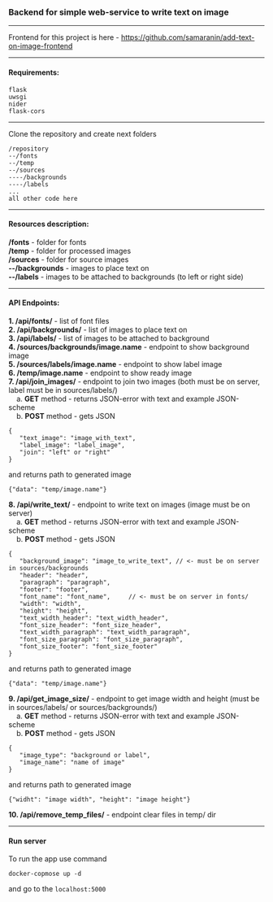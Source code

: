 ### Backend for simple web-service to write text on image     

---
Frontend for this project is here - https://github.com/samaranin/add-text-on-image-frontend   

_________________________________________________
#### Requirements:   

```
flask   
uwsgi   
nider   
flask-cors   
``` 
_________________________________________________
Clone the repository and create next folders   

```
/repository   
--/fonts   
--/temp   
--/sources   
----/backgrounds   
----/labels   
...   
all other code here   
```

_________________________________________
#### Resources description:   
__/fonts__ - folder for fonts   
__/temp__ - folder for processed images   
__/sources__ - folder for source images   
__--/backgrounds__ - images to place text on   
__--/labels__ - images to be attached to backgrounds (to left or right side)   

_________________________________________
#### API Endpoints:   
__1. /api/fonts/__ - list of font files   
__2. /api/backgrounds/__ - list of images to place text on   
__3. /api/labels/__ - list of images to be attached to background   
__4. /sources/backgrounds/image.name__ - endpoint to show background image   
__5. /sources/labels/image.name__ - endpoint to show label image   
__6. /temp/image.name__ - endpoint to show ready image   
__7. /api/join_images/__ - endpoint to join two images (both must be on server, label must be in sources/labels/)      
&nbsp;&nbsp;&nbsp;&nbsp;a. __GET__ method - returns JSON-error with text and example JSON-scheme   
&nbsp;&nbsp;&nbsp;&nbsp;b. __POST__ method - gets JSON   
   ```
   {
      "text_image": "image_with_text", 
      "label_image": "label_image", 
      "join": "left" or "right"
   }   
   ```
   and returns path to generated image   
   ```
   {"data": "temp/image.name"}
   ```   
__8. /api/write_text/__ - endpoint to write text on images (image must be on server)        
&nbsp;&nbsp;&nbsp;&nbsp;a. __GET__ method - returns JSON-error with text and example JSON-scheme      
&nbsp;&nbsp;&nbsp;&nbsp;b. __POST__ method - gets JSON   
   ```
   {
      "background_image": "image_to_write_text", // <- must be on server in sources/backgrounds   
      "header": "header",    
      "paragraph": "paragraph",    
      "footer": "footer",   
      "font_name": "font_name",     // <- must be on server in fonts/
      "width": "width",    
      "height": "height",    
      "text_width_header": "text_width_header",  
      "font_size_header": "font_size_header",    
      "text_width_paragraph": "text_width_paragraph",    
      "font_size_paragraph": "font_size_paragraph",    
      "font_size_footer": "font_size_footer"   
   }   
   ```
   and returns path to generated image   
   ```
   {"data": "temp/image.name"}
   ```   
__9. /api/get_image_size/__ - endpoint to get image width and height (must be in sources/labels/ or sources/backgrounds/)      
&nbsp;&nbsp;&nbsp;&nbsp;a. __GET__ method - returns JSON-error with text and example JSON-scheme   
&nbsp;&nbsp;&nbsp;&nbsp;b. __POST__ method - gets JSON   
   ```
   {
      "image_type": "background or label", 
      "image_name": "name of image"
   }   
   ```
   and returns path to generated image   
   ```
   {"widht": "image width", "height": "image height"}
   ```   
__10. /api/remove_temp_files/__ - endpoint clear files in temp/ dir   
____________________________________________
#### Run server   

To run the app use command  

```
docker-copmose up -d
```

and go to the ``localhost:5000``